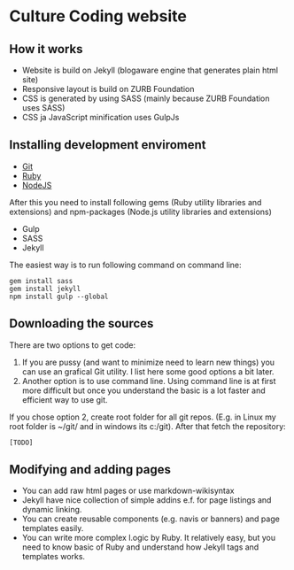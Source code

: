 # Culture Coding website

## How it works

- Website is build on Jekyll (blogaware engine that generates plain html site)
- Responsive layout is build on ZURB Foundation
- CSS is generated by using SASS (mainly because ZURB Foundation uses SASS)
- CSS ja JavaScript minification uses GulpJs

## Installing development enviroment

- [Git](https://git-scm.com/)
- [Ruby](http://ruby-lang.com)
- [NodeJS](https://nodejs.org/)

After this you need to install following gems (Ruby utility libraries and extensions) 
and npm-packages (Node.js utility libraries and extensions)

- Gulp
- SASS
- Jekyll

The easiest way is to run following command on command line:

```
gem install sass
gem install jekyll
npm install gulp --global
```

## Downloading the sources

There are two options to get code:

1. If you are pussy (and want to minimize need to learn new things) you can use an grafical Git utility. 
I list here some good options a bit later. 
2. Another option is to use command line. Using command line is at first more difficult but once you
understand the basic is a lot faster and efficient way to use git.

If you chose option 2, create root folder for all git repos. (E.g. in Linux my root folder is ~/git/ and in 
windows its c:/git). After that fetch the repository:

```
[TODO]
```

## Modifying and adding pages

- You can add raw html pages or use markdown-wikisyntax
- Jekyll have nice collection of simple addins e.f. for page listings and dynamic linking.
- You can create reusable components (e.g. navis or banners) and page templates easily.
- You can write more complex l.ogic by Ruby. It relatively easy, but you need to 
know basic of Ruby and understand how Jekyll tags and templates works.

